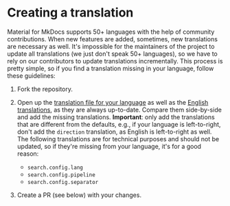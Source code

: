 # Creating a translation

Material for MkDocs supports 50+ languages with the help of community
contributions. When new features are added, sometimes, new translations are
necessary as well. It's impossible for the maintainers of the project to update
all translations (we just don't speak 50+ languages), so we have to rely on
our contributors to update translations incrementally. This process is pretty
simple, so if you find a translation missing in your language, follow these
guidelines:

1.  Fork the repository.

2.  Open up the [translation file for your language] as well as the
    [English translations], as they are always up-to-date. Compare them
    side-by-side and add the missing translations. __Important__: only add the
    translations that are different from the defaults, e.g., if your language
    is left-to-right, don't add the `direction` translation, as English is
    left-to-right as well. The following translations are for technical
    purposes and should not be updated, so if they're missing from your
    language, it's for a good reason:

    - `search.config.lang`
    - `search.config.pipeline`
    - `search.config.separator`

3.  Create a PR (see below) with your changes.

  [translation file for your language]: https://github.com/squidfunk/mkdocs-material/tree/master/src/partials/languages
  [English translations]: https://github.com/squidfunk/mkdocs-material/tree/master/src/partials/languages/en.html
